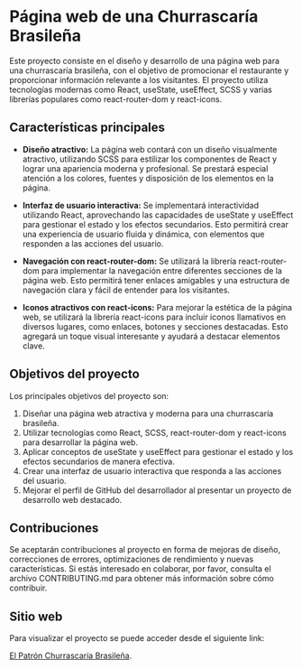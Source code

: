 # Página web de una Churrascaría Brasileña

Este proyecto consiste en el diseño y desarrollo de una página web para una churrascaría brasileña, con el objetivo de promocionar el restaurante y proporcionar información relevante a los visitantes. El proyecto utiliza tecnologías modernas como React, useState, useEffect, SCSS y varias librerías populares como react-router-dom y react-icons. 

## Características principales

- **Diseño atractivo:** La página web contará con un diseño visualmente atractivo, utilizando SCSS para estilizar los componentes de React y lograr una apariencia moderna y profesional. Se prestará especial atención a los colores, fuentes y disposición de los elementos en la página.

- **Interfaz de usuario interactiva:** Se implementará interactividad utilizando React, aprovechando las capacidades de useState y useEffect para gestionar el estado y los efectos secundarios. Esto permitirá crear una experiencia de usuario fluida y dinámica, con elementos que responden a las acciones del usuario.

- **Navegación con react-router-dom:** Se utilizará la librería react-router-dom para implementar la navegación entre diferentes secciones de la página web. Esto permitirá tener enlaces amigables y una estructura de navegación clara y fácil de entender para los visitantes.

- **Iconos atractivos con react-icons:** Para mejorar la estética de la página web, se utilizará la librería react-icons para incluir iconos llamativos en diversos lugares, como enlaces, botones y secciones destacadas. Esto agregará un toque visual interesante y ayudará a destacar elementos clave.

## Objetivos del proyecto

Los principales objetivos del proyecto son:

1. Diseñar una página web atractiva y moderna para una churrascaría brasileña.
2. Utilizar tecnologías como React, SCSS, react-router-dom y react-icons para desarrollar la página web.
3. Aplicar conceptos de useState y useEffect para gestionar el estado y los efectos secundarios de manera efectiva.
4. Crear una interfaz de usuario interactiva que responda a las acciones del usuario.
5. Mejorar el perfil de GitHub del desarrollador al presentar un proyecto de desarrollo web destacado.

## Contribuciones

Se aceptarán contribuciones al proyecto en forma de mejoras de diseño, correcciones de errores, optimizaciones de rendimiento y nuevas características. Si estás interesado en colaborar, por favor, consulta el archivo CONTRIBUTING.md para obtener más información sobre cómo contribuir.

## Sitio web

Para visualizar el proyecto se puede acceder desde el siguiente link:

[El Patrón Churrascaría Brasileña](http://elpatron-dev.netlify.app 'Title').
